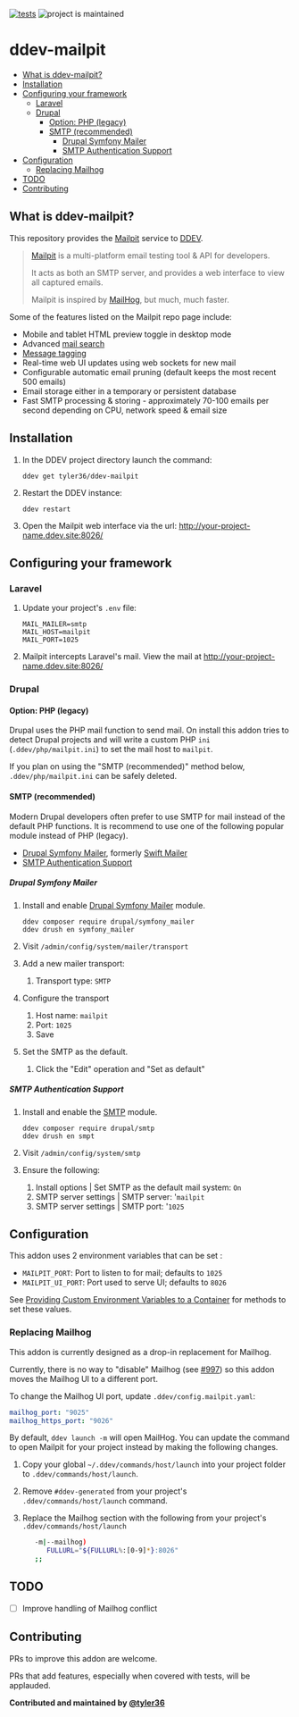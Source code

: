 [![tests](https://github.com/tyler36/ddev-mailpit/actions/workflows/tests.yml/badge.svg)](https://github.com/tyler36/ddev-mailpit/actions/workflows/tests.yml) ![project is maintained](https://img.shields.io/maintenance/yes/2024.svg)

# ddev-mailpit <!-- omit in toc -->

- [What is ddev-mailpit?](#what-is-ddev-mailpit)
- [Installation](#installation)
- [Configuring your framework](#configuring-your-framework)
   - [Laravel](#laravel)
   - [Drupal](#drupal)
      - [Option: PHP (legacy)](#option-php-legacy)
      - [SMTP (recommended)](#smtp-recommended)
         - [Drupal Symfony Mailer](#drupal-symfony-mailer)
         - [SMTP Authentication Support](#smtp-authentication-support)
- [Configuration](#configuration)
   - [Replacing Mailhog](#replacing-mailhog)
- [TODO](#todo)
- [Contributing](#contributing)

## What is ddev-mailpit?

This repository provides the [Mailpit](https://github.com/axllent/mailpit) service to [DDEV](https://ddev.readthedocs.io/).

> [Mailpit](https://github.com/axllent/mailpit) is a multi-platform email testing tool & API for developers.
>
> It acts as both an SMTP server, and provides a web interface to view all captured emails.
>
> Mailpit is inspired by [MailHog](https://github.com/axllent/mailpit#why-rewrite-mailhog), but much, much faster.

Some of the features listed on the Mailpit repo page include:

- Mobile and tablet HTML preview toggle in desktop mode
- Advanced [mail search](https://github.com/axllent/mailpit/wiki/Mail-search)
- [Message tagging](https://github.com/axllent/mailpit/wiki/Tagging)
- Real-time web UI updates using web sockets for new mail
- Configurable automatic email pruning (default keeps the most recent 500 emails)
- Email storage either in a temporary or persistent database
- Fast SMTP processing & storing - approximately 70-100 emails per second depending on CPU, network speed & email size

## Installation

1. In the DDEV project directory launch the command:

   ```shell
   ddev get tyler36/ddev-mailpit
   ```

1. Restart the DDEV instance:

   ```shell
   ddev restart
   ```

1. Open the Mailpit web interface via the url: <http://your-project-name.ddev.site:8026/>

## Configuring your framework

### Laravel

1. Update your project's `.env` file:

   ```shell
   MAIL_MAILER=smtp
   MAIL_HOST=mailpit
   MAIL_PORT=1025
   ```

1. Mailpit intercepts Laravel's mail. View the mail at <http://your-project-name.ddev.site:8026/>

### Drupal

#### Option: PHP (legacy)

Drupal uses the PHP mail function to send mail. On install this addon tries to detect Drupal projects and will write a custom PHP `ini` (`.ddev/php/mailpit.ini`) to set the mail host to `mailpit`.

If you plan on using the "SMTP (recommended)" method below, `.ddev/php/mailpit.ini` can be safely deleted.

#### SMTP (recommended)

Modern Drupal developers often prefer to use SMTP for mail instead of the default PHP functions.
It is recommend to use one of the following popular module instead of PHP (legacy).

- [Drupal Symfony Mailer](https://www.drupal.org/project/symfony_mailer), formerly [Swift Mailer](https://www.drupal.org/project/swiftmailer)
- [SMTP Authentication Support](https://www.drupal.org/project/smtp)

##### Drupal Symfony Mailer

1. Install and enable [Drupal Symfony Mailer](https://www.drupal.org/project/symfony_mailer) module.

   ```shell
   ddev composer require drupal/symfony_mailer
   ddev drush en symfony_mailer
   ```

1. Visit `/admin/config/system/mailer/transport`
1. Add a new mailer transport:
   1. Transport type: `SMTP`
1. Configure the transport
   1. Host name: `mailpit`
   1. Port: `1025`
   1. Save
1. Set the SMTP as the default.
   1. Click the "Edit" operation and "Set as default"

##### SMTP Authentication Support

1. Install and enable the [SMTP](https://www.drupal.org/project/smtp) module.

   ```shell
   ddev composer require drupal/smtp
   ddev drush en smpt
   ```

1. Visit `/admin/config/system/smtp`
1. Ensure the following:
   1. Install options | Set SMTP as the default mail system: `On`
   2. SMTP server settings | SMTP server: '`mailpit`
   3. SMTP server settings | SMTP port: '`1025`

## Configuration

This addon uses 2 environment variables that can be set :

- `MAILPIT_PORT`: Port to listen to for mail; defaults to `1025`
- `MAILPIT_UI_PORT`: Port used to serve UI; defaults to `8026`

See [Providing Custom Environment Variables to a Container](https://ddev.readthedocs.io/en/stable/users/extend/customization-extendibility/#providing-custom-environment-variables-to-a-container) for methods to set these values.

### Replacing Mailhog

This addon is currently designed as a drop-in replacement for Mailhog.

Currently, there is no way to "disable" Mailhog (see [#997](https://github.com/ddev/ddev/issues/997)) so this addon
moves the Mailhog UI to a different port.

To change the Mailhog UI port, update `.ddev/config.mailpit.yaml`:

```yaml
mailhog_port: "9025"
mailhog_https_port: "9026"
```

By default, `ddev launch -m` will open MailHog.
You can update the command to open Mailpit for your project instead by making the following changes.

1. Copy your global `~/.ddev/commands/host/launch` into your project folder to `.ddev/commands/host/launch`.
1. Remove `#ddev-generated` from your project's `.ddev/commands/host/launch` command.
1. Replace the Mailhog section with the following from your project's `.ddev/commands/host/launch`

      ```bash
         -m|--mailhog)
            FULLURL="${FULLURL%:[0-9]*}:8026"
         ;;
      ```

## TODO

- [ ] Improve handling of Mailhog conflict

## Contributing

PRs to improve this addon are welcome.

PRs that add features, especially when covered with tests, will be applauded.

**Contributed and maintained by [@tyler36](https://github.com/tyler36)**
